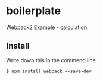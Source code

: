# boilerplate
Webpack2 Example - calculation.

## Install
Write down this in the commend line.
```
$ npm install webpack --save-dev
```